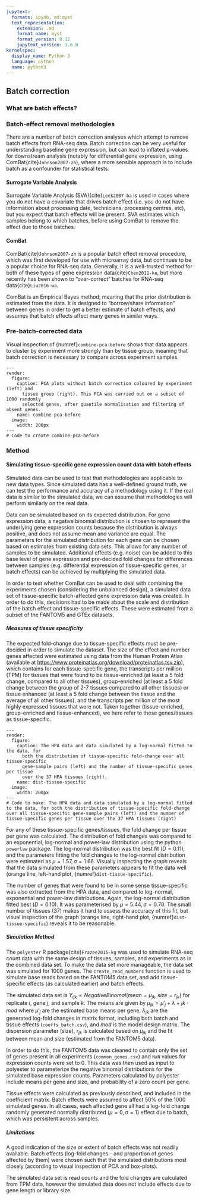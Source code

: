 ```yaml
---
jupytext:
  formats: ipynb, md:myst
  text_representation:
    extension: .md
    format_name: myst
    format_version: 0.12
    jupytext_version: 1.6.0
kernelspec:
  display_name: Python 3
  language: python
  name: python3
---
```


## Batch correction

### What are batch effects?
<!--TODO: What are batch effects: borrow from relevant part of thesis-->

### Batch-effect removal methodologies
There are a number of batch correction analyses which attempt to remove batch effects from RNA-seq data. Batch correction can be very useful for understanding baseline gene expression, but can lead to inflated p-values for downstream analysis (notably for differential gene expression, using ComBat{cite}`Johnson2007-zh`), where a more sensible approach is to include batch as a confounder for statistical tests. 

#### Surrogate Variable Analysis
Surrogate Variable Analysis (SVA){cite}`Leek2007-ba` is used in cases where you do not have a covariate that drives batch effect (i.e. you do not have information about processing date, technicians, processing centres, etc), but you expect that batch effects will be present. SVA estimates which samples belong to which batches, before using ComBat to remove the effect due to those batches.

#### ComBat
ComBat{cite}`Johnson2007-zh` is a popular batch effect removal procedure, which was first developed for use with microarray data, but continues to be a popular choice for RNA-seq data. Generally, it is a well-trusted method for both of these types of gene expression data{cite}`Chen2011-ke`, but more recently has been shown to “over-correct” batches for RNA-seq data{cite}`Liu2016-wa`.

ComBat is an Empirical Bayes method, meaning that the prior distribution is estimated from the data. It is designed to “borrow/share information” between genes in order to get a better estimate of batch effects, and assumes that batch effects affect many genes in similar ways. 

### Pre-batch-corrected data
Visual inspection of {numref}`combine-pca-before` shows that data appears to cluster by experiment more strongly than by tissue group, meaning that batch correction is necessary to compare across experiment samples.

```{code-cell} ipython3
---
render:
  figure:
    caption: PCA plots without batch correction coloured by experiment (left) and
      tissue group (right). This PCA was carried out on a subset of 1000 randomly
      selected genes, after quantile normalisation and filtering of absent genes.
    name: combine-pca-before
  image:
    width: 200px
---
# Code to create combine-pca-before
```

### Method
<!--TODO: write method overview, e.g. simulate data, and apply batch correction to show it would work on this kind of thing, then apply it to our actual data-->

#### Simulating tissue-specific gene expression count data with batch effects
Simulated data can be used to test that methodologies are applicable to new data types. Since simulated data has a well-defined ground truth, we can test the performance and accuracy of a methodology using it. If the real data is similar to the simulated data, we can assume that methodologies will perform similarly on the real data.

Data can be simulated based on its expected distribution. For gene expression data, a negative binomial distribution is chosen to represent the underlying gene expression counts because the distribution is always positive, and does not assume mean and variance are equal. The parameters for the simulated distribution for each gene can be chosen based on estimates from existing data sets. This allows for any number of samples to be simulated. Additional effects (e.g. noise) can be added to this base level of gene expression and pre-decided fold changes for differences between samples (e.g. differential expression of tissue-specific genes, or batch effects) can be achieved by multiplying the simulated data. 

In order to test whether ComBat can be used to deal with combining the experiments chosen (considering the unbalanced design), a simulated data set of tissue-specific batch-affected gene expression data was created. In order to do this, decisions had to be made about the scale and distribution of the batch effect and tissue-specific effects. These were estimated from a subset of the FANTOM5 and GTEx datasets.

##### Measures of tissue specificity
The expected fold-change due to tissue-specific effects must be pre-decided in order to simulate the dataset. The size of the effect and number genes affected were estimated using data from the Human Protein Atlas (available at https://www.proteinatlas.org/download/proteinatlas.tsv.zip), which contains for each tissue-specific gene, the transcripts per million (TPM) for tissues that were found to be tissue-enriched (at least a 5 fold change, compared to all other tissues), group-enriched (at least a 5 fold change between the group of 2-7 tissues compared to all other tissues) or tissue enhanced (at least a 5 fold change between the tissue and the average of all other tissues), and the transcripts per million of the most highly expressed tissues that were not. Taken together (tissue-enriched, group-enriched and tissue-enhanced), we here refer to these genes/tissues as tissue-specific.

```{code-cell} ipython3
---
render:
  figure:
    caption: The HPA data and data simulated by a log-normal fitted to the data, for
      both the distribution of tissue-specific fold-change over all tissue-specific
      gene-sample pairs (left) and the number of tissue-specific genes per tissue
      over the 37 HPA tissues (right).
    name: dist-tissue-specific
  image:
    width: 200px
---
# Code to make: The HPA data and data simulated by a log-normal fitted to the data, for both the distribution of tissue-specific fold-change over all tissue-specific gene-sample pairs (left) and the number of tissue-specific genes per tissue over the 37 HPA tissues (right)
```

For any of these tissue-specific genes/tissues, the fold change per tissue per gene was calculated. The distribution of fold changes was compared to an exponential, log-normal and power-law distribution using the python `powerlaw` package. The log-normal distribution was the best fit ($D=0.11$), and the parameters fitting the fold changes to the log-normal distribution were estimated as $\mu=1.57, \sigma=1.66$. Visually inspecting the graph reveals that the data simulated from these parameters appears to fit the data well (orange line, left-hand plot, {numref}`dist-tissue-specific`).

The number of genes that were found to be in some sense tissue-specific was also extracted from the HPA data, and compared to log-normal, exponential and power-law distributions. Again, the log-normal distribution fitted best ($D=0.10$). It was parameterised by $\mu=5.44, \sigma=0.70$. The small number of tissues (37) makes it hard to assess the accuracy of this fit, but visual inspection of the graph (orange line, right-hand plot, {numref}`dist-tissue-specific`) reveals it to be reasonable.

##### Simulation Method
The `polyester` R package{cite}`Frazee2015-kg` was used to simulate RNA-seq count data with the same design of tissues, samples, and experiments as in the combined data set. To make the data set more manageable, the data set was simulated for 1000 genes. The `create_read_numbers` function is used to simulate base reads based on the FANTOM5 data set, and add tissue-specific effects (as calculated earlier) and batch effects. 

The simulated data set is $Y_{ijk}\propto Negative Binomal (mean=\mu_{jk},size=r_{jk})$ for replicate $i$, gene $j$, and sample $k$. The means are given by $\mu_{jk}=\mu'_j+\lambda+{jk} \cdot mod$ where $\mu'_j$ are the estimated base means per gene, $\lambda_{jk}$ are the generated log-fold changes in matrix format, including both batch and tissue effects (`coeffs_batch.csv`), and $mod$ is the model design matrix. The dispersion parameter (size), $r_{jk}$ is calculated based on $\mu_{jk}$ and the fit between mean and size (estimated from the FANTOM5 data).

In order to do this, the FANTOM5 data was cleaned to contain only the set of genes present in all experiments (`common_genes.csv`) and `NaN` values for expression counts were set to 0. This data was then used as input to polyester to parameterize the negative binomial distributions for the simulated base expression counts. Parameters calculated by polyester include means per gene and size, and probability of a zero count per gene. 

Tissue effects were calculated as previously described, and included in the coefficient matrix.  Batch effects were assumed to affect 50% of the 1000 simulated genes. In all cases, each affected gene all had a log-fold change randomly generated normally distributed ($\mu=0,\sigma=1$) effect due to batch, which was persistent across samples.

##### Limitations
A good indication of the size or extent of batch effects was not readily available. Batch effects (log-fold changes - and proportion of genes affected by them) were chosen such that the simulated distributions most closely (according to visual inspection of PCA and box-plots).

The simulated data set is read counts and the fold changes are calculated from TPM data, however the simulated data does not include effects due to gene length or library size.
